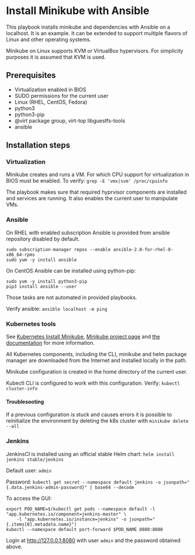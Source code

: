 # Install Minikube with Ansible
This playbook installs minikube and dependencies with Ansible on a localhost. It is an example. It can be extended to support multiple flavors of Linux and other operating systems.

Minikube on Linux supports KVM or VirtualBox hypervisors. For simplicity purposes it is assumed that KVM is used.

## Prerequisites

* Virtualization enabled in BIOS
* SUDO permissions for the current user
* Linux (RHEL, CentOS, Fedora)
* python3
* python3-pip
* @virt package group, virt-top libguestfs-tools
* ansible

## Installation steps

### Virtualization

Minikube creates and runs a VM. For which CPU support for virtualization in BIOS must be enabled. To verify: `grep -E 'vmx|svm' /proc/cpuinfo`

The playbook makes sure that required hyprvisor components are installed and services are running. It also enables the current user to manipulate VMs.
 
### Ansible

On RHEL with enabled subscription Ansible is provided from ansible repository disabled by default.

```
sudo subscription-manager repos --enable ansible-2.8-for-rhel-8-x86_64-rpms
sudo yum -y install ansible
```

On CentOS Ansible can be installed using python-pip:
```
sudo yum -y install python3-pip
pip3 install ansible --user
```

Those tasks are not automated in provided playbooks. 

Verify ansible: `ansible localhost -m ping`

### Kubernetes tools
See [Kubernetes Install Minikube](https://kubernetes.io/docs/tasks/tools/install-minikube/), [Minikube project page](https://github.com/kubernetes/minikube/) and [the documentation](https://minikube.sigs.k8s.io/docs/) for more information.

All Kubernetes components, including the CLI, minikube and helm package manager are downloaded from the Internet and installed locally in the path.

Minikube configuration is created in the home directory of the current user.

Kubectl CLI is configured to work with this configuration. Verify: `kubectl cluster-info`

#### Troublesooting
If a previous configuration is stuck and causes errors it is possible to reinitialize the environment by deleting the k8s cluster with `minikube delete --all`

### Jenkins

JenkinsCI is installed using an official stable Helm chart: `helm install jenkins stable/jenkins`

Default user: `admin`

Password: `kubectl get secret --namespace default jenkins -o jsonpath="{.data.jenkins-admin-password}" | base64 --decode`

To access the GUI:
```
export POD_NAME=$(kubectl get pods --namespace default -l "app.kubernetes.io/component=jenkins-master" \
	-l "app.kubernetes.io/instance=jenkins" -o jsonpath="{.items[0].metadata.name}")
kubectl --namespace default port-forward $POD_NAME 8080:8080
```
Login at http://127.0.0.1:8080 with user `admin` and the password obtained above.